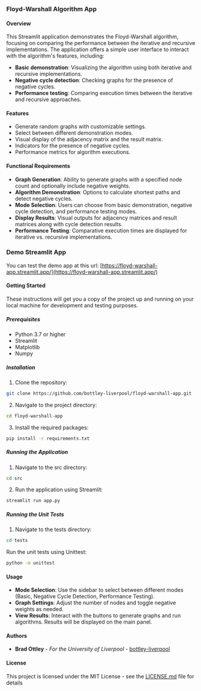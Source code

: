 ### Floyd-Warshall Algorithm App

#### Overview
This Streamlit application demonstrates the Floyd-Warshall algorithm, focusing on comparing the performance between the iterative and recursive implementations. The application offers a simple user interface to interact with the algorithm's features, including:

- **Basic demonstration**: Visualizing the algorithm using both iterative and recursive implementations.
- **Negative cycle detection**: Checking graphs for the presence of negative cycles.
- **Performance testing**: Comparing execution times between the iterative and recursive approaches.

#### Features
- Generate random graphs with customizable settings.
- Select between different demonstration modes.
- Visual display of the adjacency matrix and the result matrix.
- Indicators for the presence of negative cycles.
- Performance metrics for algorithm executions.

#### Functional Requirements
- **Graph Generation**: Ability to generate graphs with a specified node count and optionally include negative weights.
- **Algorithm Demonstration**: Options to calculate shortest paths and detect negative cycles.
- **Mode Selection**: Users can choose from basic demonstration, negative cycle detection, and performance testing modes.
- **Display Results**: Visual outputs for adjacency matrices and result matrices along with cycle detection results.
- **Performance Testing**: Comparative execution times are displayed for iterative vs. recursive implementations.

### Demo Streamlit App
You can test the demo app at this url: [https://floyd-warshall-app.streamlit.app/](https://floyd-warshall-app.streamlit.app/)

#### Getting Started
These instructions will get you a copy of the project up and running on your local machine for development and testing purposes.

##### Prerequisites
- Python 3.7 or higher
- Streamlit
- Matplotlib
- Numpy

##### Installation
1. Clone the repository:
```bash
git clone https://github.com/bottley-liverpool/floyd-warshall-app.git
```
2. Navigate to the project directory:
```bash
cd floyd-warshall-app
```
3. Install the required packages:
```bash
pip install -r requirements.txt
```

##### Running the Application
1. Navigate to the src directory:
```bash
cd src
```
2. Run the application using Streamlit:
```bash
streamlit run app.py
```

##### Running the Unit Tests
1. Navigate to the tests directory:
```bash
cd tests
```
Run the unit tests using Unittest:
```bash
python -m unittest
```

#### Usage
- **Mode Selection**: Use the sidebar to select between different modes (Basic, Negative Cycle Detection, Performance Testing).
- **Graph Settings**: Adjust the number of nodes and toggle negative weights as needed.
- **View Results**: Interact with the buttons to generate graphs and run algorithms. Results will be displayed on the main panel.

#### Authors
- **Brad Ottley** - *For the University of Liverpool* - [bottley-liverpool](https://github.com/bottley-liverpool)

#### License
This project is licensed under the MIT License - see the [LICENSE.md](https://github.com/bottley-liverpool/floyd-warshall-app/blob/main/docs/LICENSE.md) file for details